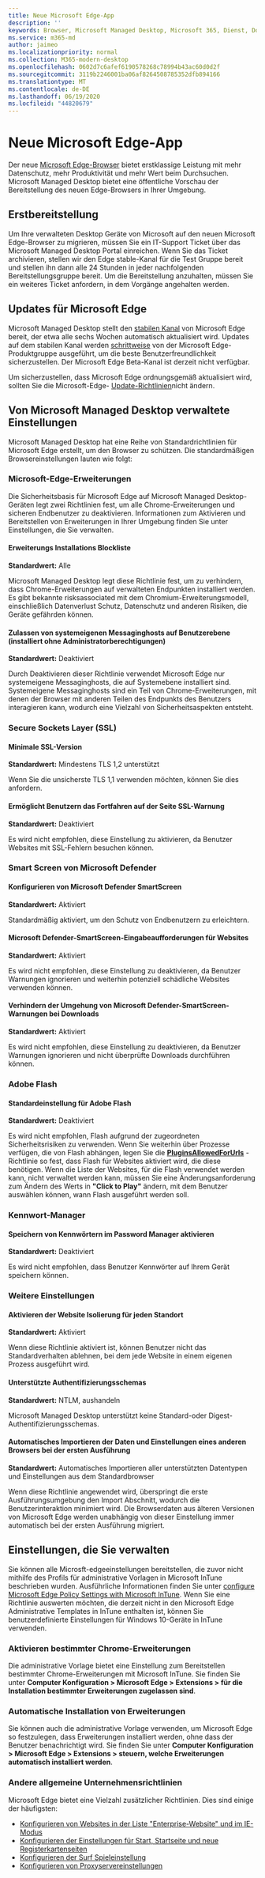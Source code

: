 ```yaml
---
title: Neue Microsoft Edge-App
description: ''
keywords: Browser, Microsoft Managed Desktop, Microsoft 365, Dienst, Dokumentation
ms.service: m365-md
author: jaimeo
ms.localizationpriority: normal
ms.collection: M365-modern-desktop
ms.openlocfilehash: 0602d7c6afef6190578268c78994b43ac60d0d2f
ms.sourcegitcommit: 3119b2246001ba06af8264508785352dfb894166
ms.translationtype: MT
ms.contentlocale: de-DE
ms.lasthandoff: 06/19/2020
ms.locfileid: "44820679"
---
```

# <a name="new-microsoft-edge-app"></a>Neue Microsoft Edge-App

Der neue [Microsoft Edge-Browser](https://www.microsoft.com/edge) bietet erstklassige Leistung mit mehr Datenschutz, mehr Produktivität und mehr Wert beim Durchsuchen. Microsoft Managed Desktop bietet eine öffentliche Vorschau der Bereitstellung des neuen Edge-Browsers in Ihrer Umgebung.

## <a name="initial-deployment"></a>Erstbereitstellung

Um Ihre verwalteten Desktop Geräte von Microsoft auf den neuen Microsoft Edge-Browser zu migrieren, müssen Sie ein IT-Support Ticket über das Microsoft Managed Desktop Portal einreichen. Wenn Sie das Ticket archivieren, stellen wir den Edge stable-Kanal für die Test Gruppe bereit und stellen ihn dann alle 24 Stunden in jeder nachfolgenden Bereitstellungsgruppe bereit. Um die Bereitstellung anzuhalten, müssen Sie ein weiteres Ticket anfordern, in dem Vorgänge angehalten werden.

## <a name="updates-to-microsoft-edge"></a>Updates für Microsoft Edge

Microsoft Managed Desktop stellt den [stabilen Kanal](https://docs.microsoft.com/deployedge/microsoft-edge-channels#stable-channel) von Microsoft Edge bereit, der etwa alle sechs Wochen automatisch aktualisiert wird. Updates auf dem stabilen Kanal werden [schrittweise](https://docs.microsoft.com/deployedge/microsoft-edge-update-progressive-rollout) von der Microsoft Edge-Produktgruppe ausgeführt, um die beste Benutzerfreundlichkeit sicherzustellen. Der Microsoft Edge Beta-Kanal ist derzeit nicht verfügbar.

Um sicherzustellen, dass Microsoft Edge ordnungsgemäß aktualisiert wird, sollten Sie die Microsoft-Edge- [Update-Richtlinien](https://docs.microsoft.com/deployedge/microsoft-edge-update-policies)nicht ändern.

## <a name="settings-managed-by-microsoft-managed-desktop"></a>Von Microsoft Managed Desktop verwaltete Einstellungen

Microsoft Managed Desktop hat eine Reihe von Standardrichtlinien für Microsoft Edge erstellt, um den Browser zu schützen. Die standardmäßigen Browsereinstellungen lauten wie folgt:

### <a name="microsoft-edge-extensions"></a>Microsoft-Edge-Erweiterungen

Die Sicherheitsbasis für Microsoft Edge auf Microsoft Managed Desktop-Geräten legt zwei Richtlinien fest, um alle Chrome-Erweiterungen und sicheren Endbenutzer zu deaktivieren. Informationen zum Aktivieren und Bereitstellen von Erweiterungen in Ihrer Umgebung finden Sie unter Einstellungen, die Sie verwalten. 

#### <a name="extension-installation-blocklist"></a>Erweiterungs Installations Blockliste
**Standardwert:** Alle

Microsoft Managed Desktop legt diese Richtlinie fest, um zu verhindern, dass Chrome-Erweiterungen auf verwalteten Endpunkten installiert werden. Es gibt bekannte risksassociated mit dem Chromium-Erweiterungsmodell, einschließlich Datenverlust Schutz, Datenschutz und anderen Risiken, die Geräte gefährden können. 

#### <a name="allow-user-level-native-messaging-hosts-installed-without-admin-permissions"></a>Zulassen von systemeigenen Messaginghosts auf Benutzerebene (installiert ohne Administratorberechtigungen)

**Standardwert:** Deaktiviert

Durch Deaktivieren dieser Richtlinie verwendet Microsoft Edge nur systemeigene Messaginghosts, die auf Systemebene installiert sind. Systemeigene Messaginghosts sind ein Teil von Chrome-Erweiterungen, mit denen der Browser mit anderen Teilen des Endpunkts des Benutzers interagieren kann, wodurch eine Vielzahl von Sicherheitsaspekten entsteht.  

### <a name="secure-sockets-layer-ssl"></a>Secure Sockets Layer (SSL)

#### <a name="minimum-ssl-version"></a>Minimale SSL-Version

**Standardwert:** Mindestens TLS 1,2 unterstützt

Wenn Sie die unsicherste TLS 1,1 verwenden möchten, können Sie dies anfordern.

#### <a name="allows-users-to-proceed-from-the-ssl-warning-page"></a>Ermöglicht Benutzern das Fortfahren auf der Seite SSL-Warnung

**Standardwert:** Deaktiviert

Es wird nicht empfohlen, diese Einstellung zu aktivieren, da Benutzer Websites mit SSL-Fehlern besuchen können.

### <a name="microsoft-defender-smart-screen"></a>Smart Screen von Microsoft Defender

#### <a name="configure-microsoft-defender-smartscreen"></a>Konfigurieren von Microsoft Defender SmartScreen

**Standardwert:** Aktiviert

Standardmäßig aktiviert, um den Schutz von Endbenutzern zu erleichtern.

#### <a name="microsoft-defender-smartscreen-prompts-for-sites"></a>Microsoft Defender-SmartScreen-Eingabeaufforderungen für Websites

**Standardwert:** Aktiviert

Es wird nicht empfohlen, diese Einstellung zu deaktivieren, da Benutzer Warnungen ignorieren und weiterhin potenziell schädliche Websites verwenden können.

#### <a name="prevent-bypassing-of-microsoft-defender-smartscreen-warnings-about-downloads"></a>Verhindern der Umgehung von Microsoft Defender-SmartScreen-Warnungen bei Downloads

**Standardwert:** Aktiviert

Es wird nicht empfohlen, diese Einstellung zu deaktivieren, da Benutzer Warnungen ignorieren und nicht überprüfte Downloads durchführen können.

### <a name="adobe-flash"></a>Adobe Flash

#### <a name="default-adobe-flash-setting"></a>Standardeinstellung für Adobe Flash

**Standardwert:** Deaktiviert

Es wird nicht empfohlen, Flash aufgrund der zugeordneten Sicherheitsrisiken zu verwenden. Wenn Sie weiterhin über Prozesse verfügen, die von Flash abhängen, legen Sie die **[PluginsAllowedForUrls](https://docs.microsoft.com/deployedge/microsoft-edge-policies#pluginsallowedforurls)** -Richtlinie so fest, dass Flash für Websites aktiviert wird, die diese benötigen. Wenn die Liste der Websites, für die Flash verwendet werden kann, nicht verwaltet werden kann, müssen Sie eine Änderungsanforderung zum Ändern des Werts in **"Click to Play"** ändern, mit dem Benutzer auswählen können, wann Flash ausgeführt werden soll.

### <a name="password-manager"></a>Kennwort-Manager

#### <a name="enable-saving-passwords-to-the-password-manager"></a>Speichern von Kennwörtern im Password Manager aktivieren

**Standardwert:** Deaktiviert

Es wird nicht empfohlen, dass Benutzer Kennwörter auf Ihrem Gerät speichern können.

### <a name="other-settings"></a>Weitere Einstellungen

#### <a name="enable-site-isolation-for-every-site"></a>Aktivieren der Website Isolierung für jeden Standort

**Standardwert:** Aktiviert

Wenn diese Richtlinie aktiviert ist, können Benutzer nicht das Standardverhalten ablehnen, bei dem jede Website in einem eigenen Prozess ausgeführt wird.

#### <a name="supported-authentication-schemes"></a>Unterstützte Authentifizierungsschemas

**Standardwert:** NTLM, aushandeln

Microsoft Managed Desktop unterstützt keine Standard-oder Digest-Authentifizierungsschemas.

#### <a name="automatically-import-another-browsers-data-and-settings-at-first-run"></a>Automatisches Importieren der Daten und Einstellungen eines anderen Browsers bei der ersten Ausführung

**Standardwert:** Automatisches Importieren aller unterstützten Datentypen und Einstellungen aus dem Standardbrowser 

Wenn diese Richtlinie angewendet wird, überspringt die erste Ausführungsumgebung den Import Abschnitt, wodurch die Benutzerinteraktion minimiert wird. Die Browserdaten aus älteren Versionen von Microsoft Edge werden unabhängig von dieser Einstellung immer automatisch bei der ersten Ausführung migriert. 


## <a name="settings-you-manage"></a>Einstellungen, die Sie verwalten

Sie können alle Microsft-edgeeinstellungen bereitstellen, die zuvor nicht mithilfe des Profils für administrative Vorlagen in Microsoft InTune beschrieben wurden. Ausführliche Informationen finden Sie unter [configure Microsoft Edge Policy Settings with Microsoft InTune](https://docs.microsoft.com/deployedge/configure-edge-with-intune). Wenn Sie eine Richtlinie auswerten möchten, die derzeit nicht in den Microsoft Edge Administrative Templates in InTune enthalten ist, können Sie benutzerdefinierte Einstellungen für Windows 10-Geräte in InTune verwenden.

### <a name="enabling-specific-chrome-extensions"></a>Aktivieren bestimmter Chrome-Erweiterungen

Die administrative Vorlage bietet eine Einstellung zum Bereitstellen bestimmter Chrome-Erweiterungen mit Microsoft InTune. Sie finden Sie unter **Computer Konfiguration > Microsoft Edge > Extensions > für die Installation bestimmter Erweiterungen zugelassen sind**.

### <a name="install-extensions-silently"></a>Automatische Installation von Erweiterungen

Sie können auch die administrative Vorlage verwenden, um Microsoft Edge so festzulegen, dass Erweiterungen installiert werden, ohne dass der Benutzer benachrichtigt wird. Sie finden Sie unter **Computer Konfiguration > Microsoft Edge > Extensions > steuern, welche Erweiterungen automatisch installiert werden**.

### <a name="other-common-enterprise-policies"></a>Andere allgemeine Unternehmensrichtlinien

Microsoft Edge bietet eine Vielzahl zusätzlicher Richtlinien. Dies sind einige der häufigsten:
 
- [Konfigurieren von Websites in der Liste "Enterprise-Website" und im IE-Modus](https://docs.microsoft.com/deployedge/edge-ie-mode-sitelist)
- [Konfigurieren der Einstellungen für Start, Startseite und neue Registerkartenseiten](https://docs.microsoft.com/deployedge/microsoft-edge-policies#startup-home-page-and-new-tab-page)
- [Konfigurieren der Surf Spieleinstellung](https://docs.microsoft.com/deployedge/microsoft-edge-policies#allowsurfgame)
- [Konfigurieren von Proxyservereinstellungen](https://docs.microsoft.com/deployedge/microsoft-edge-policies#proxy-server)

